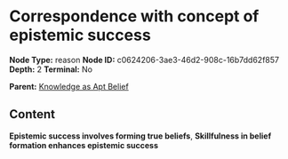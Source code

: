 # Correspondence with concept of epistemic success

**Node Type:** reason
**Node ID:** c0624206-3ae3-46d2-908c-16b7dd62f857
**Depth:** 2
**Terminal:** No

**Parent:** [Knowledge as Apt Belief](knowledge-as-apt-belief.md)

## Content

**Epistemic success involves forming true beliefs**, **Skillfulness in belief formation enhances epistemic success**
